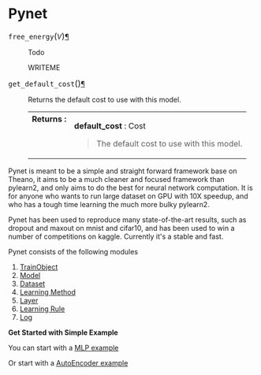 Pynet
=====

<dl class="method">
<dt id="pylearn2.models.rbm.GaussianBinaryRBM.free_energy">
<tt class="descname">free_energy</tt><big>(</big><em>V</em><big>)</big><a class="headerlink" href="#pylearn2.models.rbm.GaussianBinaryRBM.free_energy" title="Permalink to this definition">¶</a></dt>
<dd><div class="admonition-todo admonition" id="index-17">
<p class="first admonition-title">Todo</p>
<p class="last">WRITEME</p>
</div>
</dd></dl>

<dl class="method">
<dt id="pylearn2.models.model.Model.get_default_cost">
<tt class="descname">get_default_cost</tt><big>(</big><big>)</big><a class="headerlink" href="#pylearn2.models.model.Model.get_default_cost" title="Permalink to this definition">¶</a></dt>
<dd><p>Returns the default cost to use with this model.</p>
<table class="docutils field-list" frame="void" rules="none">
<col class="field-name" />
<col class="field-body" />
<tbody valign="top">
<tr class="field-odd field"><th class="field-name">Returns :</th><td class="field-body"><p class="first"><strong>default_cost</strong> : Cost</p>
<blockquote class="last">
<div><p>The default cost to use with this model.</p>
</div></blockquote>
</td>
</tr>
</tbody>
</table>
</dd></dl>
Pynet is meant to be a simple and straight forward framework base on Theano, it aims to be a much cleaner and focused framework than pylearn2, and only aims to do the best for neural network computation. It is for anyone who wants to run large dataset on GPU with 10X speedup, and who has a tough time learning the much more bulky pylearn2.

Pynet has been used to reproduce many state-of-the-art results, such as dropout and maxout on mnist and cifar10, and has been used to win a number of competitions on kaggle. Currently it's a stable and fast.

Pynet consists of the following modules

1. [TrainObject](doc/train_object.md)
2. [Model](doc/model.md)
3. [Dataset](doc/dataset.md)
4. [Learning Method](doc/learning_method.md)
5. [Layer](doc/layer.md)
6. [Learning Rule](doc/learning_rule.md)
7. [Log](doc/log.md)

__Get Started with Simple Example__

You can start with a [MLP example](doc/mlp_example.md)

Or start with a [AutoEncoder example](doc/ae_example.md)
